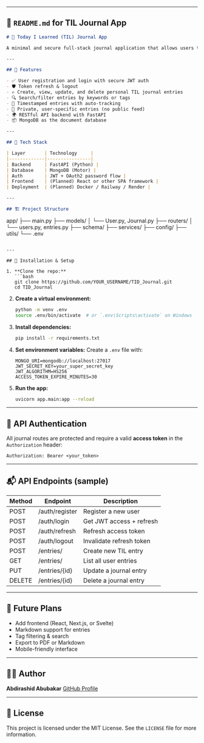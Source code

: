 

---

## 📘 `README.md` for TIL Journal App

```markdown
# 📓 Today I Learned (TIL) Journal App

A minimal and secure full-stack journal application that allows users to log what they learn each day. Built with FastAPI, MongoDB, and JWT authentication.

---

## 🚀 Features

- ✅ User registration and login with secure JWT auth
- 🛡️ Token refresh & logout
- ✍️ Create, view, update, and delete personal TIL journal entries
- 🔍 Search/filter entries by keywords or tags
- 📅 Timestamped entries with auto-tracking
- 🔐 Private, user-specific entries (no public feed)
- 🌍 RESTful API backend with FastAPI
- 📦 MongoDB as the document database

---

## 🧱 Tech Stack

| Layer       | Technology     |
|-------------|----------------|
| Backend     | FastAPI (Python) |
| Database    | MongoDB (Motor) |
| Auth        | JWT + OAuth2 password flow |
| Frontend    | (Planned) React or other SPA framework |
| Deployment  | (Planned) Docker / Railway / Render |

---

## 🏗️ Project Structure

```

app/
├── main.py
├── models/
│   └── User.py, Journal.py
├── routers/
│   └── users.py, entries.py
├── schema/
├── services/
├── config/
├── utils/
└── .env

````

---

## 🔧 Installation & Setup

1. **Clone the repo:**
   ```bash
   git clone https://github.com/YOUR_USERNAME/TID_Journal.git
   cd TID_Journal
````

2. **Create a virtual environment:**

   ```bash
   python -m venv .env
   source .env/bin/activate  # or `.env\Scripts\activate` on Windows
   ```

3. **Install dependencies:**

   ```bash
   pip install -r requirements.txt
   ```

4. **Set environment variables:**
   Create a `.env` file with:

   ```env
   MONGO_URI=mongodb://localhost:27017
   JWT_SECRET_KEY=your_super_secret_key
   JWT_ALGORITHM=HS256
   ACCESS_TOKEN_EXPIRE_MINUTES=30
   ```

5. **Run the app:**

   ```bash
   uvicorn app.main:app --reload
   ```

---

## 🔐 API Authentication

All journal routes are protected and require a valid **access token** in the `Authorization` header:

```
Authorization: Bearer <your_token>
```

---

## 📬 API Endpoints (sample)

| Method | Endpoint       | Description              |
| ------ | -------------- | ------------------------ |
| POST   | /auth/register | Register a new user      |
| POST   | /auth/login    | Get JWT access + refresh |
| POST   | /auth/refresh  | Refresh access token     |
| POST   | /auth/logout   | Invalidate refresh token |
| POST   | /entries/      | Create new TIL entry     |
| GET    | /entries/      | List all user entries    |
| PUT    | /entries/{id}  | Update a journal entry   |
| DELETE | /entries/{id}  | Delete a journal entry   |

---

## 📌 Future Plans

* Add frontend (React, Next.js, or Svelte)
* Markdown support for entries
* Tag filtering & search
* Export to PDF or Markdown
* Mobile-friendly interface

---

## 🧑‍💻 Author

**Abdirashid Abubakar**
[GitHub Profile](https://github.com/YOUR_USERNAME)

---

## 📝 License

This project is licensed under the MIT License. See the `LICENSE` file for more information.

```
```

